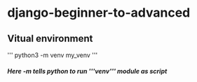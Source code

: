 # django-beginner-to-advanced


## Vitual environment 

''' python3 -m venv my_venv '''

##### Here -m tells python to run '''venv''' module as script
